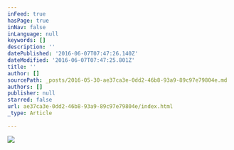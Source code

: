 ```yaml
---
inFeed: true
hasPage: true
inNav: false
inLanguage: null
keywords: []
description: ''
datePublished: '2016-06-07T07:47:26.140Z'
dateModified: '2016-06-07T07:47:25.801Z'
title: ''
author: []
sourcePath: _posts/2016-05-30-ae37ca3e-0dd2-46b8-93a9-89c97e79804e.md
authors: []
publisher: null
starred: false
url: ae37ca3e-0dd2-46b8-93a9-89c97e79804e/index.html
_type: Article

---
```

![](https://the-grid-user-content.s3-us-west-2.amazonaws.com/6e42e8e4-21ea-4ade-9597-1b48e70f81df.jpg)